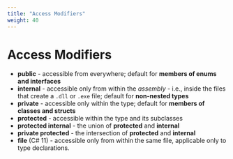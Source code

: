 ```yaml
---
title: "Access Modifiers"
weight: 40
---
```


# Access Modifiers

* **public** - accessible from everywhere; default for **members of enums and interfaces**
* **internal** - accessible only from within the *assembly* - i.e., inside the files that create a `.dll` or `.exe` file; default for **non-nested types**
* **private** - accessible only within the type; default for **members of classes and structs**
* **protected** - accessible within the type and its subclasses
* **protected internal** - the union of **protected** and **internal**
* **private protected** - the intersection of **protected** and **internal**
* **file** (C# 11) - accessible only from within the same file, applicable only to type declarations.
